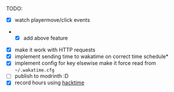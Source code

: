 TODO:

- [x] watch playermove/click events
- - [x] add above feature
- [x] make it work with HTTP requests
- [x] implement sending time to wakatime on correct time schedule\*
- [x] implement config for key elsewise make it force read from `~/.wakatime.cfg`
- [ ] publish to modrinth :D
- [x] record hours using [hacktime](https://waka.hackclub.com)
